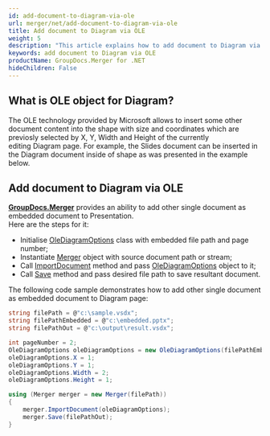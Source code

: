 ```yaml
---
id: add-document-to-diagram-via-ole
url: merger/net/add-document-to-diagram-via-ole
title: Add document to Diagram via OLE
weight: 5
description: "This article explains how to add document to Diagram via OLE with GroupDocs.Merger within your .NET applications."
keywords: add document to Diagram via OLE
productName: GroupDocs.Merger for .NET
hideChildren: False
---
```

## What is OLE object for Diagram?

The OLE technology provided by Microsoft allows to insert some other document content into the shape with size and coordinates which are previosly selected by X, Y, Width and Height of the currently editing Diagram page. For example, the Slides document can be inserted in the Diagram document inside of shape as was presented in the example below.

## Add document to Diagram via OLE

**[GroupDocs.Merger](https://products.groupdocs.com/merger/net)** provides an ability to add other single document as embedded document to Presentation.   
Here are the steps for it:

*   Initialise [OleDiagramOptions](https://apireference.groupdocs.com/net/merger/groupdocs.merger.domain.options/olediagramoptions) class with embedded file path and page number;
*   Instantiate [Merger](https://apireference.groupdocs.com/net/merger/groupdocs.merger/merger) object with source document path or stream;
*   Call [ImportDocument](https://apireference.groupdocs.com/net/merger/groupdocs.merger/merger/methods/importdocument) method and pass [OleDiagramOptions](https://apireference.groupdocs.com/net/merger/groupdocs.merger.domain.options/olediagramoptions) object to it;
*   Call [Save](https://apireference.groupdocs.com/net/merger/groupdocs.merger.merger/save/methods/1) method and pass desired file path to save resultant document.

The following code sample demonstrates how to add other single document as embedded document to Diagram page:

```csharp
string filePath = @"c:\sample.vsdx";
string filePathEmbedded = @"c:\embedded.pptx";
string filePathOut = @"c:\output\result.vsdx";

int pageNumber = 2;
OleDiagramOptions oleDiagramOptions = new OleDiagramOptions(filePathEmbedded, pageNumber);
oleDiagramOptions.X = 1;
oleDiagramOptions.Y = 1;
oleDiagramOptions.Width = 2;
oleDiagramOptions.Height = 1;

using (Merger merger = new Merger(filePath))
{
    merger.ImportDocument(oleDiagramOptions);
    merger.Save(filePathOut);
}

```
